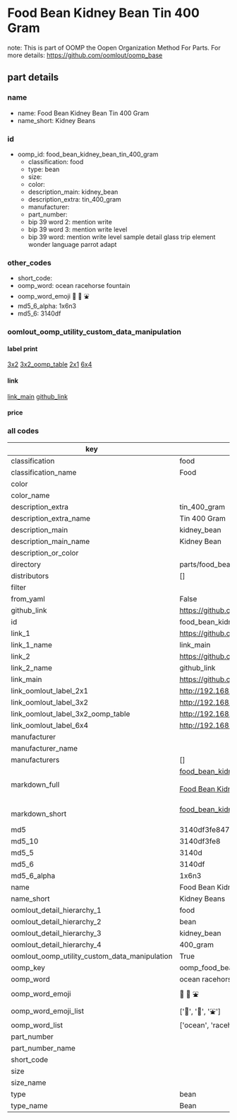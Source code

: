 # Food Bean Kidney Bean Tin 400 Gram  

note: This is part of OOMP the Oopen Organization Method For Parts. For more details: https://github.com/oomlout/oomp_base

##  part details





### name
* name: Food Bean Kidney Bean Tin 400 Gram
* name_short: Kidney Beans
### id
* oomp_id: food_bean_kidney_bean_tin_400_gram
  * classification: food
  * type: bean
  * size: 
  * color: 
  * description_main: kidney_bean
  * description_extra: tin_400_gram
  * manufacturer: 
  * part_number: 
  * bip 39 word 2: mention write
  * bip 39 word 3: mention write level
  * bip 39 word: mention write level sample detail glass trip element wonder language parrot adapt

### other_codes
* short_code: 
* oomp_word: ocean racehorse fountain
* oomp_word_emoji :ocean: :racehorse: :fountain:
* md5_6_alpha: 1x6n3
* md5_6: 3140df






### oomlout_oomp_utility_custom_data_manipulation
#### label print
[3x2](http://192.168.1.245:1112/?label=oomp%201x6n3)
[3x2_oomp_table](http://192.168.1.107:1112/?label=oomp%201x6n3)
[2x1](http://192.168.1.242:1112/?label=oomp%201x6n3)
[6x4](http://192.168.1.55:1112/?label=oomp%201x6n3)    

#### link

[link_main](https://github.com/oomlout/oomlout_oomp_current_version_messy/tree/main/parts/food_bean_kidney_bean_tin_400_gram) [github_link](https://github.com/oomlout/oomlout_oomp_part_src/tree/main/parts/food_bean_kidney_bean_tin_400_gram)                             

#### price







### all codes 
| key | value |  
| --- | --- |  
| classification | food |  
| classification_name | Food |  
| color |  |  
| color_name |  |  
| description_extra | tin_400_gram |  
| description_extra_name | Tin 400 Gram |  
| description_main | kidney_bean |  
| description_main_name | Kidney Bean |  
| description_or_color |   |  
| directory | parts/food_bean_kidney_bean_tin_400_gram |  
| distributors | [] |  
| filter |  |  
| from_yaml | False |  
| github_link | https://github.com/oomlout/oomlout_oomp_part_src/tree/main/parts/food_bean_kidney_bean_tin_400_gram |  
| id | food_bean_kidney_bean_tin_400_gram |  
| link_1 | https://github.com/oomlout/oomlout_oomp_current_version_messy/tree/main/parts/food_bean_kidney_bean_tin_400_gram |  
| link_1_name | link_main |  
| link_2 | https://github.com/oomlout/oomlout_oomp_part_src/tree/main/parts/food_bean_kidney_bean_tin_400_gram |  
| link_2_name | github_link |  
| link_main | https://github.com/oomlout/oomlout_oomp_current_version_messy/tree/main/parts/food_bean_kidney_bean_tin_400_gram |  
| link_oomlout_label_2x1 | http://192.168.1.242:1112/?label=oomp%201x6n3 |  
| link_oomlout_label_3x2 | http://192.168.1.245:1112/?label=oomp%201x6n3 |  
| link_oomlout_label_3x2_oomp_table | http://192.168.1.107:1112/?label=oomp%201x6n3 |  
| link_oomlout_label_6x4 | http://192.168.1.55:1112/?label=oomp%201x6n3 |  
| manufacturer |  |  
| manufacturer_name |  |  
| manufacturers | [] |  
| markdown_full | [food_bean_kidney_bean_tin_400_gram](https://github.com/oomlout/oomlout_oomp_current_version_messy/tree/main/parts/food_bean_kidney_bean_tin_400_gram)<br>[](https://github.com/oomlout/oomlout_oomp_current_version_messy/tree/main/parts/food_bean_kidney_bean_tin_400_gram)<br>[Food Bean Kidney Bean Tin 400 Gram](https://github.com/oomlout/oomlout_oomp_current_version_messy/tree/main/parts/food_bean_kidney_bean_tin_400_gram)<br><br> |  
| markdown_short | [food_bean_kidney_bean_tin_400_gram](https://github.com/oomlout/oomlout_oomp_current_version_messy/tree/main/parts/food_bean_kidney_bean_tin_400_gram)<br><br> |  
| md5 | 3140df3fe847bd198b9e2bf1017fa458 |  
| md5_10 | 3140df3fe8 |  
| md5_5 | 3140d |  
| md5_6 | 3140df |  
| md5_6_alpha | 1x6n3 |  
| name | Food Bean Kidney Bean Tin 400 Gram |  
| name_short | Kidney Beans |  
| oomlout_detail_hierarchy_1 | food |  
| oomlout_detail_hierarchy_2 | bean |  
| oomlout_detail_hierarchy_3 | kidney_bean |  
| oomlout_detail_hierarchy_4 | 400_gram |  
| oomlout_oomp_utility_custom_data_manipulation | True |  
| oomp_key | oomp_food_bean_kidney_bean_tin_400_gram |  
| oomp_word | ocean racehorse fountain |  
| oomp_word_emoji | :ocean: :racehorse: :fountain: |  
| oomp_word_emoji_list | [':ocean:', ':racehorse:', ':fountain:'] |  
| oomp_word_list | ['ocean', 'racehorse', 'fountain'] |  
| part_number |  |  
| part_number_name |  |  
| short_code |  |  
| size |  |  
| size_name |  |  
| type | bean |  
| type_name | Bean |  
